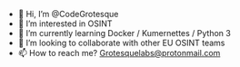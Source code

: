 - 👋 Hi, I’m @CodeGrotesque
- 👀 I’m interested in OSINT
- 🌱 I’m currently learning Docker / Kumernettes / Python 3
- 💞️ I’m looking to collaborate with other EU OSINT teams
- 📫 How to reach me? Grotesquelabs@protonmail.com

<!---
CodeGrotesque/CodeGrotesque is a ✨ special ✨ repository because its `README.md` (this file) appears on your GitHub profile.
You can click the Preview link to take a look at your changes.
--->
